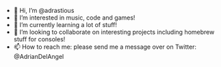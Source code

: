 - 👋 Hi, I’m @adrastious
- 👀 I’m interested in music, code and games!
- 🌱 I’m currently learning a lot of stuff!
- 💞️ I’m looking to collaborate on interesting projects including homebrew stuff for consoles!
- 📫 How to reach me: please send me a message over on Twitter: @AdrianDelAngel

<!---
adrastious/adrastious is a ✨ special ✨ repository because its `README.md` (this file) appears on your GitHub profile.
You can click the Preview link to take a look at your changes.
--->
